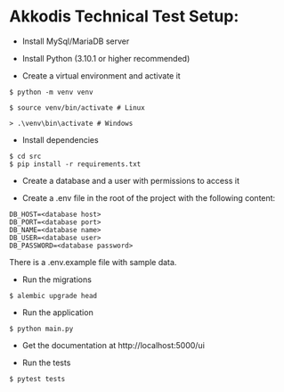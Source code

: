 # Akkodis Technical Test Setup:

- Install MySql/MariaDB server

- Install Python (3.10.1 or higher recommended)

- Create a virtual environment and activate it
```shell
$ python -m venv venv
```
```shell
$ source venv/bin/activate # Linux
```
```shell
> .\venv\bin\activate # Windows
```

- Install dependencies
```shell
$ cd src
$ pip install -r requirements.txt
```

- Create a database and a user with permissions to access it

- Create a .env file in the root of the project with the following content:
```
DB_HOST=<database host>
DB_PORT=<database port>
DB_NAME=<database name>
DB_USER=<database user>
DB_PASSWORD=<database password>
```
There is a .env.example file with sample data.

- Run the migrations
```shell
$ alembic upgrade head
```

- Run the application
```shell
$ python main.py
```


- Get the documentation at http://localhost:5000/ui

- Run the tests
```shell
$ pytest tests
```
